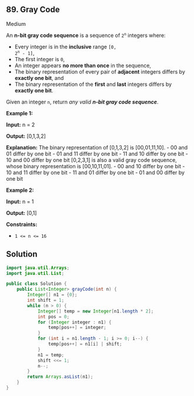 ## 89\. Gray Code

Medium

An **n-bit gray code sequence** is a sequence of <code>2<sup>n</sup></code> integers where:

*   Every integer is in the **inclusive** range <code>[0, 2<sup>n</sup> - 1]</code>,
*   The first integer is `0`,
*   An integer appears **no more than once** in the sequence,
*   The binary representation of every pair of **adjacent** integers differs by **exactly one bit**, and
*   The binary representation of the **first** and **last** integers differs by **exactly one bit**.

Given an integer `n`, return _any valid **n-bit gray code sequence**_.

**Example 1:**

**Input:** n = 2

**Output:** [0,1,3,2]

**Explanation:** The binary representation of [0,1,3,2] is [00,01,11,10]. - 00 and 01 differ by one bit - 01 and 11 differ by one bit - 11 and 10 differ by one bit - 10 and 00 differ by one bit [0,2,3,1] is also a valid gray code sequence, whose binary representation is [00,10,11,01]. - 00 and 10 differ by one bit - 10 and 11 differ by one bit - 11 and 01 differ by one bit - 01 and 00 differ by one bit 

**Example 2:**

**Input:** n = 1

**Output:** [0,1] 

**Constraints:**

*   `1 <= n <= 16`

## Solution

```java
import java.util.Arrays;
import java.util.List;

public class Solution {
    public List<Integer> grayCode(int n) {
        Integer[] n1 = {0};
        int shift = 1;
        while (n > 0) {
            Integer[] temp = new Integer[n1.length * 2];
            int pos = 0;
            for (Integer integer : n1) {
                temp[pos++] = integer;
            }
            for (int i = n1.length - 1; i >= 0; i--) {
                temp[pos++] = n1[i] | shift;
            }
            n1 = temp;
            shift <<= 1;
            n--;
        }
        return Arrays.asList(n1);
    }
}
```